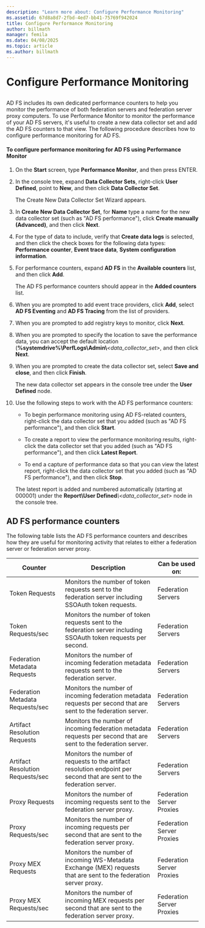 ```yaml
---
description: "Learn more about: Configure Performance Monitoring"
ms.assetid: 67d8a8d7-2fbd-4ed7-bb41-75769f942024
title: Configure Performance Monitoring
author: billmath
manager: femila
ms.date: 04/08/2025
ms.topic: article
ms.author: billmath
---
```


# Configure Performance Monitoring

## <a name="bkmk_ConfigurePerfMon"></a>
AD FS includes its own dedicated performance counters to help you monitor the performance of both federation servers and federation server proxy computers. To use Performance Monitor to monitor the performance of your AD FS servers, it's useful to create a new data collector set and add the AD FS counters to that view. The following procedure describes how to configure performance monitoring for AD FS.

#### To configure performance monitoring for AD FS using Performance Monitor

1. On the **Start** screen, type **Performance Monitor**, and then press ENTER.

2. In the console tree, expand **Data Collector Sets**, right\-click **User Defined**, point to **New**, and then click **Data Collector Set**.

   The Create New Data Collector Set Wizard appears.

3. In **Create New Data Collector Set**, for **Name** type a name for the new data collector set \(such as "AD FS performance"\), click **Create manually \(Advanced\)**, and then click **Next**.

4. For the type of data to include, verify that **Create data logs** is selected, and then click the check boxes for the following data types: **Performance counter**, **Event trace data**, **System configuration information**.

5. For performance counters, expand **AD FS** in the **Available counters** list, and then click **Add**.

   The AD FS performance counters should appear in the **Added counters** list.

6. When you are prompted to add event trace providers, click **Add**, select **AD FS Eventing** and **AD FS Tracing** from the list of providers.

7. When you are prompted to add registry keys to monitor, click **Next**.

8. When you are prompted to specify the location to save the performance data, you can accept the default location \(**%systemdrive%\\PerfLogs\\Admin\\**_<data\_collector\_set>_, and then click **Next**.

9. When you are prompted to create the data collector set, select **Save and close**, and then click **Finish**.

    The new data collector set appears in the console tree under the **User Defined** node.

10. Use the following steps to work with the AD FS performance counters:

    -   To begin performance monitoring using AD FS\-related counters, right\-click the data collector set that you added \(such as "AD FS performance"\), and then click **Start**.

    -   To create a report to view the performance monitoring results, right\-click the data collector set that you added \(such as "AD FS performance"\), and then click **Latest Report**.

    -   To end a capture of performance data so that you can view the latest report, right\-click the data collector set that you added \(such as "AD FS performance"\), and then click **Stop**.

    The latest report is added and numbered automatically \(starting at 000001\) under the **Report\\User Defined**<em>\\<data\_collector\_set></em> node in the console tree.

## AD FS performance counters
The following table lists the AD FS performance counters and describes how they are useful for monitoring activity that relates to either a federation server or federation server proxy.

|Counter|Description|Can be used on:
|-----------|---------------|-------------------
|Token Requests|Monitors the number of token requests sent to the federation server including SSOAuth token requests.|Federation Servers
|Token Requests\/sec|Monitors the number of token requests sent to the federation server including SSOAuth token requests per second.|Federation Servers
|Federation Metadata Requests|Monitors the number of incoming federation metadata requests sent to the federation server.|Federation Servers
|Federation Metadata Requests\/sec|Monitors the number of incoming federation metadata requests per second that are sent to the federation server.|Federation Servers
|Artifact Resolution Requests|Monitors the number of incoming federation metadata requests per second that are sent to the federation server.|Federation Servers
|Artifact Resolution Requests\/sec|Monitors the number of requests to the artifact resolution endpoint per second that are sent to the federation server.|Federation Servers
|Proxy Requests|Monitors the number of incoming requests sent to the federation server proxy.|Federation Server Proxies
|Proxy Requests\/sec|Monitors the number of incoming requests per second that are sent to the federation server proxy.|Federation Server Proxies
|Proxy MEX Requests|Monitors the number of incoming WS\-Metadata Exchange \(MEX\) requests that are sent to the federation server proxy.|Federation Server Proxies
|Proxy MEX Requests\/sec|Monitors the number of incoming MEX requests per second that are sent to the federation server proxy.|Federation Server Proxies


